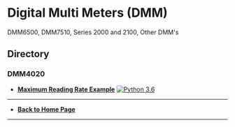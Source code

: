# Digital Multi Meters (DMM)
DMM6500, DMM7510, Series 2000 and 2100, Other DMM's

## Directory
### DMM4020
* **[Maximum Reading Rate Example](./src/MaxReadRateExample)** [![Python 3.6](https://img.shields.io/badge/python-3.6-&?labelColor=3E434A&colorB=006281&logo=python)](https://www.python.org/downloads/release/python-360/)

  

----
* **[Back to Home Page](./../../README.md)**

----

